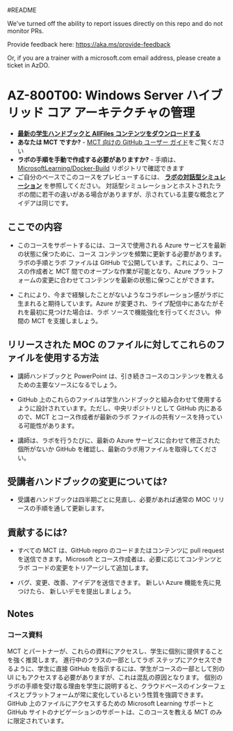 #README

We've turned off the ability to report issues directly on this repo and do not monitor PRs.

Provide feedback here: https://aka.ms/provide-feedback

Or, if you are a trainer with a microsoft.com email address, please create a ticket in AzDO.

# AZ-800T00: Windows Server ハイブリッド コア アーキテクチャの管理

- **[最新の学生ハンドブックと AllFiles コンテンツをダウンロードする](../../releases/latest)**
- **あなたは MCT ですか?** - [MCT 向けの GitHub ユーザー ガイド](https://microsoftlearning.github.io/MCT-User-Guide/)をご覧ください
- **ラボの手順を手動で作成する必要がありますか?** - 手順は、[MicrosoftLearning/Docker-Build](https://github.com/MicrosoftLearning/Docker-Build) リポジトリで確認できます
- ご自分のペースでこのコースをプレビューするには、 **[ラボの対話型シミュレーション](https://mslabs.cloudguides.com/guides/AZ-800%20Lab%20Simulations%20-%20Administering%20Windows%20Server%20Hybrid%20Core%20Infrastructure)** を参照してください。 対話型シミュレーションとホストされたラボの間に若干の違いがある場合がありますが、示されている主要な概念とアイデアは同じです。

## ここでの内容

- このコースをサポートするには、コースで使用される Azure サービスを最新の状態に保つために、コース コンテンツを頻繁に更新する必要があります。  ラボの手順とラボ ファイルは GitHub で公開しています。これにより、コースの作成者と MCT 間でのオープンな作業が可能となり、Azure プラットフォームの変更に合わせてコンテンツを最新の状態に保つことができます。

- これにより、今まで経験したことがないようなコラボレーション感がラボに生まれると期待しています。Azure が変更され、ライブ配信中にあなたがそれを最初に見つけた場合は、ラボ ソースで機能強化を行ってください。  仲間の MCT を支援しましょう。

## リリースされた MOC のファイルに対してこれらのファイルを使用する方法

- 講師ハンドブックと PowerPoint は、引き続きコースのコンテンツを教えるための主要なソースになるでしょう。

- GitHub 上のこれらのファイルは学生ハンドブックと組み合わせて使用するように設計されています。ただし、中央リポジトリとして GitHub 内にあるので、MCT とコース作成者が最新のラボ ファイルの共有ソースを持っている可能性があります。

- 講師は、ラボを行うたびに、最新の Azure サービスに合わせて修正された個所がないか GitHub を確認し、最新のラボ用ファイルを取得してください。

## 受講者ハンドブックの変更については?

- 受講者ハンドブックは四半期ごとに見直し、必要があれば通常の MOC リリースの手順を通して更新します。

## 貢献するには?

- すべての MCT は、GitHub repro のコードまたはコンテンツに pull request を送信できます。Microsoft とコース作成者は、必要に応じてコンテンツとラボ コードの変更をトリアージして追加します。

- バグ、変更、改善、アイデアを送信できます。  新しい Azure 機能を先に見つけたら、  新しいデモを提出しましょう。

## Notes

### コース資料

MCT とパートナーが、これらの資料にアクセスし、学生に個別に提供することを強く推奨します。  進行中のクラスの一部としてラボ ステップにアクセスできるように、学生に直接 GitHub を指示するには、学生がコースの一部として別の UI にもアクセスする必要がありますが、これは混乱の原因となります。 個別のラボの手順を受け取る理由を学生に説明すると、クラウドベースのインターフェイスとプラットフォームが常に変化しているという性質を強調できます。 GitHub 上のファイルにアクセスするための Microsoft Learning サポートと GitHub サイトのナビゲーションのサポートは、このコースを教える MCT のみに限定されています。
